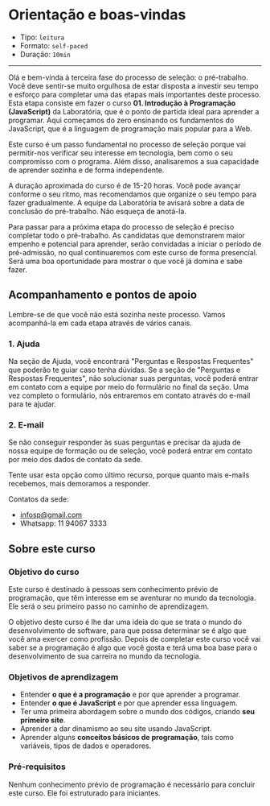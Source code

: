 # Orientação e boas-vindas

* Tipo: `leitura`
* Formato: `self-paced`
* Duração: `10min`

***

Olá e bem-vinda à terceira fase do processo de seleção: o pré-trabalho. Você
deve sentir-se muito orgulhosa de estar disposta a investir seu tempo e esforço
para completar uma das etapas mais importantes deste processo. Esta etapa
consiste em fazer o curso **01. Introdução à Programação (JavaScript)** da
Laboratória, que é o ponto de partida ideal para aprender a programar. Aqui
começamos do zero ensinando os fundamentos do JavaScript, que é a linguagem de
programação mais popular para a Web.

Este curso é um passo fundamental no processo de seleção porque vai permitir-nos
verificar seu interesse em tecnologia, bem como o seu compromisso com o
programa. Além disso, analisaremos a sua capacidade de aprender sozinha e de
forma independente.

A duração aproximada do curso é de 15-20 horas. Você pode avançar conforme o seu
ritmo, mas recomendamos que organize o seu tempo para fazer gradualmente. A
equipe da Laboratória te avisará sobre a data de conclusão do pré-trabalho. Não
esqueça de anotá-la.

Para passar para a próxima etapa do processo de seleção é preciso completar todo
o pré-trabalho. As candidatas que demonstrarem maior empenho e potencial para
aprender, serão convidadas a iniciar o período de pré-admissão, no qual
continuaremos com este curso de forma presencial. Será uma boa oportunidade para
mostrar o que você já domina e sabe fazer.

## Acompanhamento e pontos de apoio

Lembre-se de que você não está sozinha neste processo. Vamos acompanhá-la em
cada etapa através de vários canais.

<!-- ### 1. Grupo Facebook

Junte-se ao grupo de Facebook correspondente ao lugar para o qual você está se
candidatando. Lá você pode fazer e responder perguntas em conjunto com outras
candidatas, com a ajuda da equipe de professores Laboratória.

* [Sao Paulo](https://www.facebook.com/groups/laboratoriaSP2018turma1/) -->

### 1. Ajuda

Na seção de Ajuda, você encontrará "Perguntas e Respostas Frequentes" que
poderão te guiar caso tenha dúvidas. Se a seção de "Perguntas e Respostas
Frequentes", não solucionar suas perguntas, você poderá entrar em contato com a
equipe por meio do formulário no final da seção. Uma vez completo o formulário,
nós entraremos em contato através do e-mail para te ajudar. 

### 2. E-mail

Se não conseguir responder às suas perguntas e precisar da ajuda de nossa equipe
de formação ou de seleção, você poderá entrar em contato por meio dos dados de
contato da sede. 

Tente usar esta opção como último recurso, porque quanto mais e-mails recebemos,
mais demoramos a responder.

Contatos da sede:

* infosp@gmail.com
* Whatsapp: 11 94067 3333

## Sobre este curso

### Objetivo do curso

Este curso é destinado à pessoas sem conhecimento prévio de programação, que têm
interesse em se aventurar no mundo da tecnologia. Ele será o seu primeiro passo
no caminho de aprendizagem.

O objetivo deste curso é lhe dar uma ideia do que se trata o mundo do
desenvolvimento de software, para que possa determinar se é algo que você ama
exercer como profissão. Depois de completar este curso você vai saber se a
programação é algo que você gosta e terá uma boa base para o desenvolvimento de
sua carreira no mundo da tecnologia.

### Objetivos de aprendizagem

* Entender **o que é a programação** e por que aprender a programar.
* Entender **o que é JavaScript** e por que aprender essa linguagem.
* Ter uma primeira abordagem sobre o mundo dos códigos, criando **seu primeiro
  site**.
* Aprender a dar dinamismo ao seu site usando JavaScript.
* Aprender alguns **conceitos básicos de programação**, tais como variáveis,
  tipos de dados e operadores.

### Pré-requisitos

Nenhum conhecimento prévio de programação é necessário para concluir este curso.
Ele foi estruturado para iniciantes.

<!-- ## Syllabus

Este pré-trabalho tem 2 unidades principais:

### Módulo 1: Introdução

Queremos que você aprenda a programar, e para isso, iremos te passar mais
informações sobre como, através da programação, pode transformar o seu futuro.
Além disso,  nós vamos dar algumas dicas para aprender a aprender. Depois disso,
vamos mostrar-lhe como criar o seu primeiro site!

* Sessão 1: Leitura
  - Unidad 1: Boas-vindas e orientação
* Sesión 2: Leitura
  - Unidad 1: Growth Mindset
* Sesión 3: Leitura
  - Unidad 1: O que é programação e por quê aprender a programar?
* Sesión 4: Leitura
  - Unidad 1: Seu primeiro site
* Sesión 5: Teste
  - Unidad 1: Teste o seu conhecimento

### Módulo 2: Variáveis e Tipos de Dados

O segundo módulo vai detalhar melhor alguns conceitos básicos de programação,
como são as variáveis, os tipos de dados e os operadores.

* Sessão 1: Leitura
  - Unidad 2: Valores, tipos de dados e operadores
* Sesión 2: Leitura
  - Unidad 2: Variáveis
* Sesión 3: Leitura
  - Unidad 2: Manipulando strings e numbers
* Sesión 4: Leitura
  - Unidad 2: Comentários em JavaScript
* Sesión 5: Seminário
  - Unidad 2: Praticando com exercícios de variáveis e tipos de dados
* Sesión 6: Teste
  - Unidad 2: Teste o seu conhecimento
* Sesión 7: Praticar
  - Unidad 2: Exercícios -->